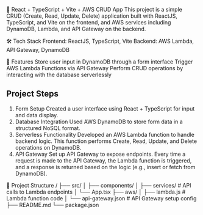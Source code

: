 🚀 React + TypeScript + Vite + AWS CRUD App
This project is a simple CRUD (Create, Read, Update, Delete) application built with ReactJS, TypeScript, and Vite on the frontend, and AWS services including DynamoDB, Lambda, and API Gateway on the backend.

🛠 Tech Stack
Frontend: ReactJS, TypeScript, Vite
Backend: AWS Lambda, API Gateway, DynamoDB

🔧 Features
Store user input in DynamoDB through a form interface
Trigger AWS Lambda Functions via API Gateway
Perform CRUD operations by interacting with the database serverlessly

## Project Steps
1. Form Setup
Created a user interface using React + TypeScript for input and data display.
2. Database Integration
Used AWS DynamoDB to store form data in a structured NoSQL format.
3. Serverless Functionality
Developed an AWS Lambda function to handle backend logic.
This function performs Create, Read, Update, and Delete operations on DynamoDB.
4. API Gateway
Set up API Gateway to expose endpoints.
Every time a request is made to the API Gateway, the Lambda function is triggered, and a response is returned based on the logic (e.g., insert or fetch from DynamoDB).

📂 Project Structure
/
├── src/
│   ├── components/
│   ├── services/         # API calls to Lambda endpoints
│   └── App.tsx
├── aws/
│   ├── lambda.js         # Lambda function code
│   └── api-gateway.json  # API Gateway setup config
├── README.md
└── package.json
